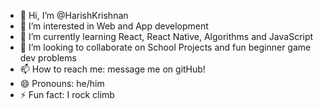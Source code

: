 - 👋 Hi, I’m @HarishKrishnan
- 👀 I’m interested in Web and App development 
- 🌱 I’m currently learning React, React Native, Algorithms and JavaScript
- 💞️ I’m looking to collaborate on School Projects and fun beginner game dev problems
- 📫 How to reach me: message me on gitHub!
- 😄 Pronouns: he/him
- ⚡ Fun fact: I rock climb

<!---
MadStryfe/MadStryfe is a ✨ special ✨ repository because its `README.md` (this file) appears on your GitHub profile.
You can click the Preview link to take a look at your changes.
--->
